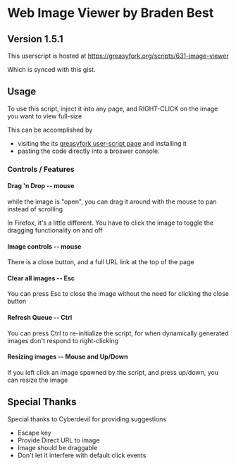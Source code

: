 # Web Image Viewer by Braden Best

## Version 1.5.1

This userscript is hosted at https://greasyfork.org/scripts/631-image-viewer

Which is synced with this gist.

## Usage

To use this script, inject it into any page, and RIGHT-CLICK on the image you want to view full-size

This can be accomplished by

* visiting the its [greasyfork user-script page](https://greasyfork.org/scripts/631-image-viewer) and installing it
* pasting the code directly into a broswer console.

### Controls / Features

#### Drag 'n Drop -- mouse

while the image is "open", you can drag it around with the mouse to pan instead of scrolling

In Firefox, it's a little different. You have to click the image to toggle the dragging functionality on and off

#### Image controls -- mouse

There is a close button, and a full URL link at the top of the page

#### Clear all images -- Esc

You can press Esc to close the image without the need for clicking the close button

#### Refresh Queue -- Ctrl

You can press Ctrl to re-initialize the script, for when dynamically generated images don't respond to right-clicking

#### Resizing images -- Mouse and Up/Down

If you left click an image spawned by the script, and press up/down, you can resize the image

## Special Thanks

Special thanks to Cyberdevil for providing suggestions

* Escape key
* Provide Direct URL to image
* Image should be draggable
* Don't let it interfere with default click events
